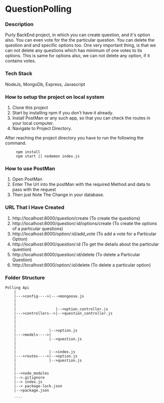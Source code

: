 # QuestionPolling

### Description
Purly BackEnd project, in which you can create question, and it's option also. You can even vote for the the particular question. You can delete the question and and 
specific options too. One very important thing, is that we can not delete any questions  which has minimum of one votes to its options. This is same for options also, 
we can not delete any option, if it contains votes.


### Tech Stack

NodeJs, MongoDb, Express, Javascript

### How to setup the project on local system

  1. Clone this project
  2. Start by installing npm if you don't have it already.
  3. Install PostMan or any such app, so that you can check the routes in your local computer.
  4. Navigate to Project Directory.

After reaching the project directory you have to run the following the command.
   ```` 
        npm install 
        npm start || nodemon index.js
   ````

### How to use PostMan
  1. Open PostMan
  2. Enter The Url into the postMan with the required Method and data to pass with the request
  3. Then just Note The Change in your database.

### URL That I Have Created

  1. http://localhost:8000/question/create (To create the questions)
  2. http://localhost:8000/question/:id/options/create (To create the options of a particular questions)
  3. http://localhost:8000/option/:id/add_vote (To add a vote for a Particular Option)
  4. http://localhost:8000/question/:id (To get the details about the particular question)
  5. http://localhost:8000/question/:id/delete (To delete a Particular Question)
  6. http://localhost:8000/option/:id/delete (To delete a particular option)
   
### Folder Structure

```
Polling Api
    |              
    |--->config---->|--->mongoose.js
    |               
    |
    |                  |-->option_controller.js
    |--->controllers-->|-->question_controller.js
    |                  
    |                  
    |
    |               |-->option.js
    |--->models---->|
    |               |-->question.js
    |
    |              
    |               |-->index.js
    |--->routes---->|-->option.js
    |               |-->question.js
    |               
    |
    |-->node_modules
    |-->.gitignore
    |--> index.js
    |--> package-lock.json
    |-->package.json
    
    ````   
   

